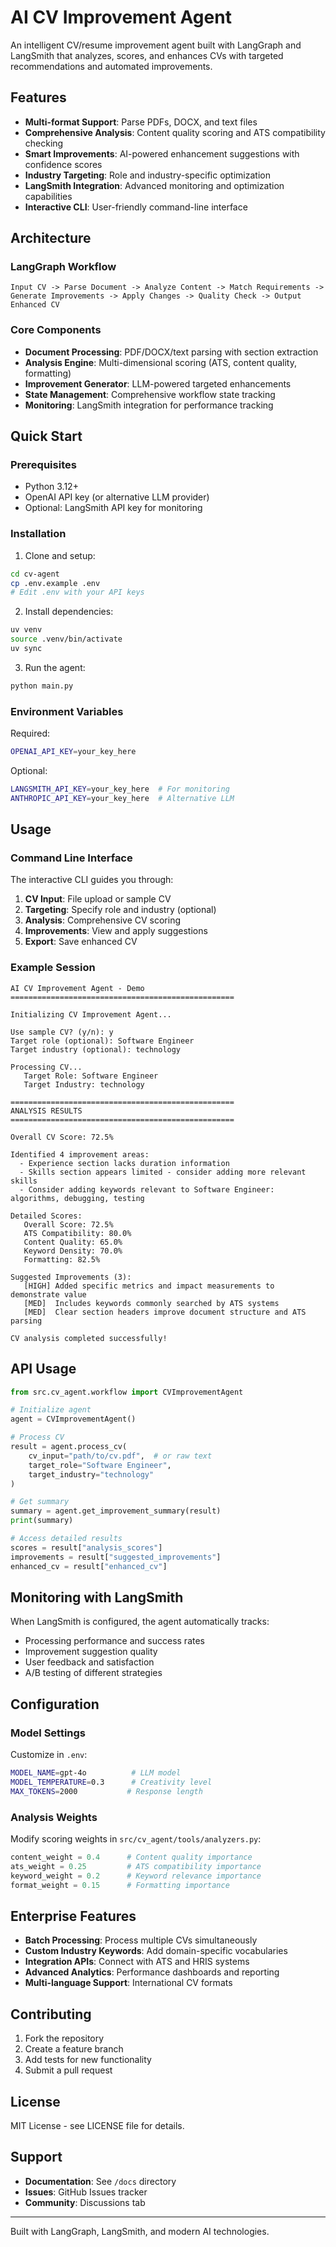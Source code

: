 # AI CV Improvement Agent

An intelligent CV/resume improvement agent built with LangGraph and LangSmith that analyzes, scores, and enhances CVs with targeted recommendations and automated improvements.

## Features

- **Multi-format Support**: Parse PDFs, DOCX, and text files
- **Comprehensive Analysis**: Content quality scoring and ATS compatibility checking  
- **Smart Improvements**: AI-powered enhancement suggestions with confidence scores
- **Industry Targeting**: Role and industry-specific optimization
- **LangSmith Integration**: Advanced monitoring and optimization capabilities
- **Interactive CLI**: User-friendly command-line interface

## Architecture

### LangGraph Workflow

```text
Input CV -> Parse Document -> Analyze Content -> Match Requirements -> Generate Improvements -> Apply Changes -> Quality Check -> Output Enhanced CV
```

### Core Components

- **Document Processing**: PDF/DOCX/text parsing with section extraction
- **Analysis Engine**: Multi-dimensional scoring (ATS, content quality, formatting)
- **Improvement Generator**: LLM-powered targeted enhancements
- **State Management**: Comprehensive workflow state tracking
- **Monitoring**: LangSmith integration for performance tracking

## Quick Start

### Prerequisites

- Python 3.12+
- OpenAI API key (or alternative LLM provider)
- Optional: LangSmith API key for monitoring

### Installation

1. Clone and setup:

```bash
cd cv-agent
cp .env.example .env
# Edit .env with your API keys
```

2. Install dependencies:

```bash
uv venv
source .venv/bin/activate 
uv sync
```

3. Run the agent:

```bash
python main.py
```

### Environment Variables

Required:

```bash
OPENAI_API_KEY=your_key_here
```

Optional:

```bash
LANGSMITH_API_KEY=your_key_here  # For monitoring
ANTHROPIC_API_KEY=your_key_here  # Alternative LLM
```

## Usage

### Command Line Interface

The interactive CLI guides you through:

1. **CV Input**: File upload or sample CV
2. **Targeting**: Specify role and industry (optional)  
3. **Analysis**: Comprehensive CV scoring
4. **Improvements**: View and apply suggestions
5. **Export**: Save enhanced CV

### Example Session

```text
AI CV Improvement Agent - Demo
==================================================

Initializing CV Improvement Agent...

Use sample CV? (y/n): y
Target role (optional): Software Engineer
Target industry (optional): technology

Processing CV...
   Target Role: Software Engineer
   Target Industry: technology

==================================================
ANALYSIS RESULTS
==================================================

Overall CV Score: 72.5%

Identified 4 improvement areas:
  - Experience section lacks duration information
  - Skills section appears limited - consider adding more relevant skills
  - Consider adding keywords relevant to Software Engineer: algorithms, debugging, testing

Detailed Scores:
   Overall Score: 72.5%
   ATS Compatibility: 80.0%
   Content Quality: 65.0%
   Keyword Density: 70.0%
   Formatting: 82.5%

Suggested Improvements (3):
   [HIGH] Added specific metrics and impact measurements to demonstrate value
   [MED]  Includes keywords commonly searched by ATS systems
   [MED]  Clear section headers improve document structure and ATS parsing

CV analysis completed successfully!
```

## API Usage

```python
from src.cv_agent.workflow import CVImprovementAgent

# Initialize agent
agent = CVImprovementAgent()

# Process CV
result = agent.process_cv(
    cv_input="path/to/cv.pdf",  # or raw text
    target_role="Software Engineer",
    target_industry="technology"
)

# Get summary
summary = agent.get_improvement_summary(result)
print(summary)

# Access detailed results
scores = result["analysis_scores"]
improvements = result["suggested_improvements"]
enhanced_cv = result["enhanced_cv"]
```

## Monitoring with LangSmith

When LangSmith is configured, the agent automatically tracks:

- Processing performance and success rates
- Improvement suggestion quality
- User feedback and satisfaction
- A/B testing of different strategies

## Configuration

### Model Settings

Customize in `.env`:

```bash
MODEL_NAME=gpt-4o          # LLM model
MODEL_TEMPERATURE=0.3      # Creativity level
MAX_TOKENS=2000           # Response length
```

### Analysis Weights

Modify scoring weights in `src/cv_agent/tools/analyzers.py`:

```python
content_weight = 0.4      # Content quality importance
ats_weight = 0.25         # ATS compatibility importance  
keyword_weight = 0.2      # Keyword relevance importance
format_weight = 0.15      # Formatting importance
```

## Enterprise Features

- **Batch Processing**: Process multiple CVs simultaneously
- **Custom Industry Keywords**: Add domain-specific vocabularies
- **Integration APIs**: Connect with ATS and HRIS systems
- **Advanced Analytics**: Performance dashboards and reporting
- **Multi-language Support**: International CV formats

## Contributing

1. Fork the repository
2. Create a feature branch
3. Add tests for new functionality
4. Submit a pull request

## License

MIT License - see LICENSE file for details.

## Support

- **Documentation**: See `/docs` directory
- **Issues**: GitHub Issues tracker
- **Community**: Discussions tab

---

Built with LangGraph, LangSmith, and modern AI technologies.